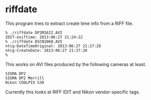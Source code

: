 riffdate
========

This program tries to extract create time info from a RIFF file.

	% ./riffdate DP2M2622.AVI 
	IDIT-exiftime: 2013:06:27 21:24:22
	% ./riffdate DSCN1060.AVI 
	ntcg-DateTimeOriginal: 2013:06:27 21:27:28
	ntcg-CreateDate: 2013:06:27 21:27:28
	% 

This works on AVI files produced by the following cameras at least.

	SIGMA DP2
	SIGMA DP2 Merrill
	Nikon COOLPIX S30

Currently this looks at RIFF IDIT and Nikon vendor-specific tags.
